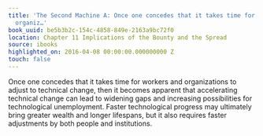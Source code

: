 ```yaml
---
title: 'The Second Machine A: Once one concedes that it takes time for workers and
  organiz…'
book_uuid: be5b3b2c-154c-4858-849e-2163a9bc72f0
location: Chapter 11 Implications of the Bounty and the Spread
source: ibooks
highlighted_on: 2016-04-08 00:00:00.000000000 Z
touch: false
---
```


Once one concedes that it takes time for workers and organizations to adjust to technical change, then it becomes apparent that accelerating technical change can lead to widening gaps and increasing possibilities for technological unemployment. Faster technological progress may ultimately bring greater wealth and longer lifespans, but it also requires faster adjustments by both people and institutions.